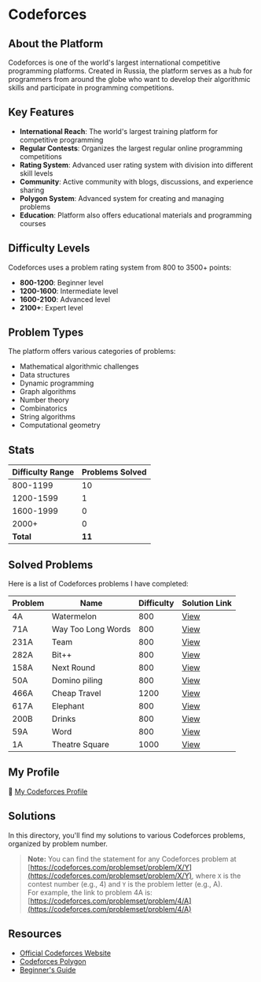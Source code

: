 # Codeforces

## About the Platform

Codeforces is one of the world's largest international competitive programming platforms. Created in Russia, the platform serves as a hub for programmers from around the globe who want to develop their algorithmic skills and participate in programming competitions.

## Key Features

- **International Reach**: The world's largest training platform for competitive programming
- **Regular Contests**: Organizes the largest regular online programming competitions
- **Rating System**: Advanced user rating system with division into different skill levels
- **Community**: Active community with blogs, discussions, and experience sharing
- **Polygon System**: Advanced system for creating and managing problems
- **Education**: Platform also offers educational materials and programming courses


## Difficulty Levels

Codeforces uses a problem rating system from 800 to 3500+ points:

- **800-1200**: Beginner level
- **1200-1600**: Intermediate level
- **1600-2100**: Advanced level
- **2100+**: Expert level


## Problem Types

The platform offers various categories of problems:

- Mathematical algorithmic challenges
- Data structures
- Dynamic programming
- Graph algorithms
- Number theory
- Combinatorics
- String algorithms
- Computational geometry


## Stats

| Difficulty Range | Problems Solved |
| :-- |:----------------|
| 800-1199 | 10              |
| 1200-1599 | 1               |
| 1600-1999 | 0               |
| 2000+ | 0               |
| **Total** | **11**          |

## Solved Problems

Here is a list of Codeforces problems I have completed:

| Problem | Name               | Difficulty | Solution Link      |
|---------|--------------------|------------|--------------------|
| 4A      | Watermelon         | 800        | [View](./4A.cpp)   |
| 71A     | Way Too Long Words | 800        | [View](./71A.cpp)  |
| 231A    | Team               | 800        | [View](./231A.cpp) |
| 282A    | Bit++              | 800        | [View](./282A.cpp) |
| 158A    | Next Round         | 800        | [View](./158A.cpp) |
| 50A     | Domino piling      | 800        | [View](./50A.cpp)  |
| 466A    | Cheap Travel       | 1200       | [View](./466A.cpp) |
| 617A    | Elephant           | 800        | [View](./617A.cpp) |
| 200B    | Drinks             | 800        | [View](./200B.cpp) |
| 59A     | Word             | 800        | [View](./59A.cpp)  |
| 1A      | Theatre Square             | 1000       | [View](./1A.cpp)   |


## My Profile

🔗 [My Codeforces Profile](https://codeforces.com/profile/alwoodm)

## Solutions

In this directory, you'll find my solutions to various Codeforces problems, organized by problem number.

> **Note:** You can find the statement for any Codeforces problem at [https://codeforces.com/problemset/problem/X/Y](https://codeforces.com/problemset/problem/X/Y), where `X` is the contest number (e.g., 4) and `Y` is the problem letter (e.g., A).  
> For example, the link to problem 4A is: [https://codeforces.com/problemset/problem/4/A](https://codeforces.com/problemset/problem/4/A)

## Resources

- [Official Codeforces Website](https://codeforces.com/)
- [Codeforces Polygon](https://polygon.codeforces.com/)
- [Beginner's Guide](https://codeforces.com/blog/entry/23054)
